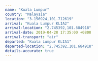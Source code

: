 ```yaml
---
name: "Kuala Lumpur"
country: "Malaysia"
location: "3.156924,101.712619"
arrival: "Kuala Lumpur KLIA2"
arrival-location: "2.745392,101.684918"
arrival-date: 2019-04-20 17:35:00 +0800
arrival-transport: "air"
departed: "Kuala Lumpur KLIA1"
departed-location: "2.745392,101.684918"
details-accurate: true
---
```


